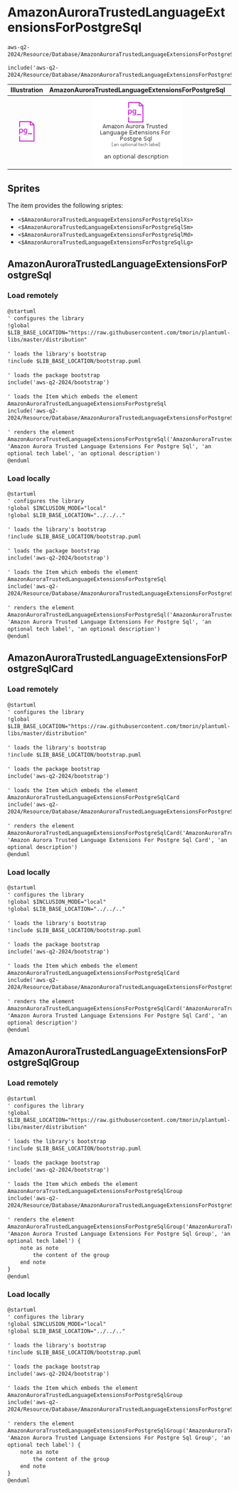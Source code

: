# AmazonAuroraTrustedLanguageExtensionsForPostgreSql


```text
aws-q2-2024/Resource/Database/AmazonAuroraTrustedLanguageExtensionsForPostgreSql
```

```text
include('aws-q2-2024/Resource/Database/AmazonAuroraTrustedLanguageExtensionsForPostgreSql')
```



| Illustration | AmazonAuroraTrustedLanguageExtensionsForPostgreSql | AmazonAuroraTrustedLanguageExtensionsForPostgreSqlCard | AmazonAuroraTrustedLanguageExtensionsForPostgreSqlGroup |
| :---: | :---: | :---: | :---: |
| ![illustration for Illustration](../../../aws-q2-2024/Resource/Database/AmazonAuroraTrustedLanguageExtensionsForPostgreSql.png) | ![illustration for AmazonAuroraTrustedLanguageExtensionsForPostgreSql](../../../aws-q2-2024/Resource/Database/AmazonAuroraTrustedLanguageExtensionsForPostgreSql.Local.png) | ![illustration for AmazonAuroraTrustedLanguageExtensionsForPostgreSqlCard](../../../aws-q2-2024/Resource/Database/AmazonAuroraTrustedLanguageExtensionsForPostgreSqlCard.Local.png) | ![illustration for AmazonAuroraTrustedLanguageExtensionsForPostgreSqlGroup](../../../aws-q2-2024/Resource/Database/AmazonAuroraTrustedLanguageExtensionsForPostgreSqlGroup.Local.png) |



## Sprites
The item provides the following sriptes:

- `<$AmazonAuroraTrustedLanguageExtensionsForPostgreSqlXs>`
- `<$AmazonAuroraTrustedLanguageExtensionsForPostgreSqlSm>`
- `<$AmazonAuroraTrustedLanguageExtensionsForPostgreSqlMd>`
- `<$AmazonAuroraTrustedLanguageExtensionsForPostgreSqlLg>`





## AmazonAuroraTrustedLanguageExtensionsForPostgreSql

### Load remotely
```plantuml
@startuml
' configures the library
!global $LIB_BASE_LOCATION="https://raw.githubusercontent.com/tmorin/plantuml-libs/master/distribution"

' loads the library's bootstrap
!include $LIB_BASE_LOCATION/bootstrap.puml

' loads the package bootstrap
include('aws-q2-2024/bootstrap')

' loads the Item which embeds the element AmazonAuroraTrustedLanguageExtensionsForPostgreSql
include('aws-q2-2024/Resource/Database/AmazonAuroraTrustedLanguageExtensionsForPostgreSql')

' renders the element
AmazonAuroraTrustedLanguageExtensionsForPostgreSql('AmazonAuroraTrustedLanguageExtensionsForPostgreSql', 'Amazon Aurora Trusted Language Extensions For Postgre Sql', 'an optional tech label', 'an optional description')
@enduml
```

### Load locally
```plantuml
@startuml
' configures the library
!global $INCLUSION_MODE="local"
!global $LIB_BASE_LOCATION="../../.."

' loads the library's bootstrap
!include $LIB_BASE_LOCATION/bootstrap.puml

' loads the package bootstrap
include('aws-q2-2024/bootstrap')

' loads the Item which embeds the element AmazonAuroraTrustedLanguageExtensionsForPostgreSql
include('aws-q2-2024/Resource/Database/AmazonAuroraTrustedLanguageExtensionsForPostgreSql')

' renders the element
AmazonAuroraTrustedLanguageExtensionsForPostgreSql('AmazonAuroraTrustedLanguageExtensionsForPostgreSql', 'Amazon Aurora Trusted Language Extensions For Postgre Sql', 'an optional tech label', 'an optional description')
@enduml
```

## AmazonAuroraTrustedLanguageExtensionsForPostgreSqlCard

### Load remotely
```plantuml
@startuml
' configures the library
!global $LIB_BASE_LOCATION="https://raw.githubusercontent.com/tmorin/plantuml-libs/master/distribution"

' loads the library's bootstrap
!include $LIB_BASE_LOCATION/bootstrap.puml

' loads the package bootstrap
include('aws-q2-2024/bootstrap')

' loads the Item which embeds the element AmazonAuroraTrustedLanguageExtensionsForPostgreSqlCard
include('aws-q2-2024/Resource/Database/AmazonAuroraTrustedLanguageExtensionsForPostgreSql')

' renders the element
AmazonAuroraTrustedLanguageExtensionsForPostgreSqlCard('AmazonAuroraTrustedLanguageExtensionsForPostgreSqlCard', 'Amazon Aurora Trusted Language Extensions For Postgre Sql Card', 'an optional description')
@enduml
```

### Load locally
```plantuml
@startuml
' configures the library
!global $INCLUSION_MODE="local"
!global $LIB_BASE_LOCATION="../../.."

' loads the library's bootstrap
!include $LIB_BASE_LOCATION/bootstrap.puml

' loads the package bootstrap
include('aws-q2-2024/bootstrap')

' loads the Item which embeds the element AmazonAuroraTrustedLanguageExtensionsForPostgreSqlCard
include('aws-q2-2024/Resource/Database/AmazonAuroraTrustedLanguageExtensionsForPostgreSql')

' renders the element
AmazonAuroraTrustedLanguageExtensionsForPostgreSqlCard('AmazonAuroraTrustedLanguageExtensionsForPostgreSqlCard', 'Amazon Aurora Trusted Language Extensions For Postgre Sql Card', 'an optional description')
@enduml
```

## AmazonAuroraTrustedLanguageExtensionsForPostgreSqlGroup

### Load remotely
```plantuml
@startuml
' configures the library
!global $LIB_BASE_LOCATION="https://raw.githubusercontent.com/tmorin/plantuml-libs/master/distribution"

' loads the library's bootstrap
!include $LIB_BASE_LOCATION/bootstrap.puml

' loads the package bootstrap
include('aws-q2-2024/bootstrap')

' loads the Item which embeds the element AmazonAuroraTrustedLanguageExtensionsForPostgreSqlGroup
include('aws-q2-2024/Resource/Database/AmazonAuroraTrustedLanguageExtensionsForPostgreSql')

' renders the element
AmazonAuroraTrustedLanguageExtensionsForPostgreSqlGroup('AmazonAuroraTrustedLanguageExtensionsForPostgreSqlGroup', 'Amazon Aurora Trusted Language Extensions For Postgre Sql Group', 'an optional tech label') {
    note as note
        the content of the group
    end note
}
@enduml
```

### Load locally
```plantuml
@startuml
' configures the library
!global $INCLUSION_MODE="local"
!global $LIB_BASE_LOCATION="../../.."

' loads the library's bootstrap
!include $LIB_BASE_LOCATION/bootstrap.puml

' loads the package bootstrap
include('aws-q2-2024/bootstrap')

' loads the Item which embeds the element AmazonAuroraTrustedLanguageExtensionsForPostgreSqlGroup
include('aws-q2-2024/Resource/Database/AmazonAuroraTrustedLanguageExtensionsForPostgreSql')

' renders the element
AmazonAuroraTrustedLanguageExtensionsForPostgreSqlGroup('AmazonAuroraTrustedLanguageExtensionsForPostgreSqlGroup', 'Amazon Aurora Trusted Language Extensions For Postgre Sql Group', 'an optional tech label') {
    note as note
        the content of the group
    end note
}
@enduml
```

